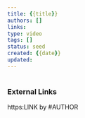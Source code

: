 ```yaml
---
title: {{title}}
authors: []
links:
type: video
tags: []
status: seed
created: {{date}}
updated:
---
```


#


### External Links
https:LINK by #AUTHOR